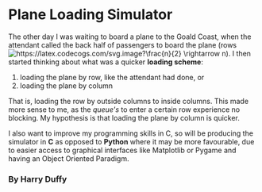 # Plane Loading Simulator

The other day I was waiting to board a plane to the Goald Coast, when the attendant called the back half of passengers to board the plane (rows <img src="https://latex.codecogs.com/svg.image?\frac{n}{2}&space;\rightarrow&space;n" title="https://latex.codecogs.com/svg.image?\frac{n}{2} \rightarrow n" />). I then started thinking about what was a quicker **loading scheme**:
1. loading the plane by row, like the attendant had done, or
2. loading the plane by column

That is, loading the row by outside columns to inside columns. This made more sense to me, as the *queue's* to enter a certain row experience no blocking. My hypothesis is that loading the plane by column is quicker.

I also want to improve my programming skills in C, so will be producing the simulator in **C** as opposed to **Python** where it may be more favourable, due to easier access to graphical interfaces like Matplotlib or Pygame and having an Object Oriented Paradigm.

### By Harry Duffy
